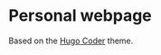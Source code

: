 # Personal webpage
Based on the [Hugo Coder](https://github.com/naro143/hugo-coder-portfolio) theme. 